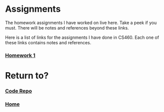 # Assignments
The homework assignments I have worked on live here. Take a peek if you must. There will be notes and references beyond these links.

Here is a list of links for the assignments I have done in CS460. Each one of these links contains notes and references.

### [Homework 1](port-cs460-hw1.md)

# Return to?
### [Code Repo](https://github.com/joshua-martinez95/joshua-martinez95.github.io) 
### [Home](../index.md)